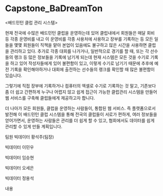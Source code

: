 # Capstone_BaDreamTon
<배드민턴 클럽 관리 시스템>

현재 전국에 수많은 배드민턴 클럽을 운영하는데 있어 클럽내에서 회원들은 매달 회비 등 각종 운영비를 내고 이 운영비를 각종 사용처에 사용하고 장부를 기록하는 등 모든 일들을 몇몇 회원들이 직책을 맡아 본업이 있음에도 불구하고 많은 시간을 사용하면 클럽을 관리하고 있다. 추가로 각종 대회를 나가거나, 일반적으로 경기를 할 때, 또는 각 선수들의 랭크 등 많은 정보들을 기록에 남기게 되는데 현재 시스템은 모든 것을 수기로 기록을 하고 있어 작성자들에게 있어 불편함이 있고, 이렇게 수기로 남기기 때문에 추후에 예전 기록을 확인해야하거나 대회에 출전하는 선수들의 랭크를 확인할 때 많은 불편함이 있습니다.

그렇기에 직접 장부에 기록하거나 컴퓨터의 엑셀로 수기로 기록하는 것 말고, 기존보다 좀 더 쉽고 간편하게 누구나 어렵지 않고 쉽게 접근이 가능한 클럽관리 시스템을 만들어 웹 서비스를 구축해 클럽들에게 제공하고자 합니다.

더 나아가 모든 회원들, 클럽을 운영하는 사람들이, 통합된 웹 서비스. 즉 플랫폼으로서 발전해 이 배드민턴 클럽 시스템을 통해 전국의 클럽들이 서로가 편하게, 여러 정보들을 얻어가면서, 운영하는 사람들은 관리를 더 쉽게 할 수 있고, 협회에서도 데이터를 쉽게 관리할 수 있게 만들 계획입니다.


팀원
빅데이터 황석주(팀장)

빅데이터 이민우

빅데이터 임승현

빅데이터 오세은

빅데이터 정용석



내용
